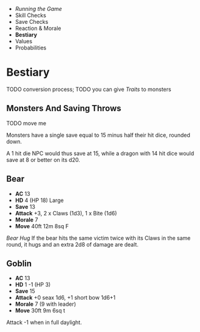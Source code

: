 
<!-- .margin.compass -->
* _Running the Game_
* Skill Checks
* Save Checks
* Reaction & Morale
* **Bestiary**
* Values
* Probabilities


# Bestiary

TODO conversion process;
TODO you can give _Traits_ to monsters

## Monsters And Saving Throws

TODO move me

Monsters have a single save equal to 15 minus half their hit dice, rounded down.

A 1 hit die NPC would thus save at 15, while a dragon with 14 hit dice would save at 8 or better on its d20.

<!-- <div.creature> -->

## Bear

* **AC**      13
* **HD**      4 (HP 18) Large
* **Save**    13
* **Attack**  +3, 2 x Claws (1d3), 1 x Bite (1d6)
* **Morale**  7
* **Move**    40ft 12m 8sq F

_Bear Hug_ If the bear hits the same victim twice with its Claws in the same round, it hugs and an extra 2d8 of damage are dealt.

<!-- </div> -->

<!-- <div.creature> -->

## Goblin

* **AC**      13
* **HD**      1 -1 (HP 3)
* **Save**    15
* **Attack**  +0 seax 1d6, +1 short bow 1d6+1
* **Morale**  7 (9 with leader)
* **Move**    30ft 9m 6sq t

Attack -1 when in full daylight.

<!-- </div> -->

